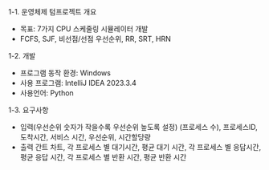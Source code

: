 1-1. 운영체제 텀프로젝트 개요
-	목표: 7가지 CPU 스케줄링 시뮬레이터 개발
-	FCFS, SJF, 비선점/선점 우선순위, RR, SRT, HRN

1-2. 개발
-	프로그램 동작 환경: Windows
-	사용 프로그램: IntelliJ IDEA 2023.3.4
-	사용언어: Python

1-3. 요구사항
-	입력(우선순위 숫자가 작을수록 우선순위 높도록 설정)
(프로세스 수), 프로세스ID, 도착시간, 서비스 시간, 우선순위, 시간할당량
-	출력
간트 차트, 각 프로세스 별 대기시간, 평균 대기 시간, 각 프로세스 별 응답시간, 평균 응답 시간, 각 프로세스 별 반환 시간, 평균 반환 시간 

